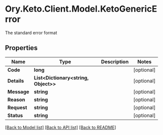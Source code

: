 # Ory.Keto.Client.Model.KetoGenericError
The standard error format

## Properties

Name | Type | Description | Notes
------------ | ------------- | ------------- | -------------
**Code** | **long** |  | [optional] 
**Details** | **List&lt;Dictionary&lt;string, Object&gt;&gt;** |  | [optional] 
**Message** | **string** |  | [optional] 
**Reason** | **string** |  | [optional] 
**Request** | **string** |  | [optional] 
**Status** | **string** |  | [optional] 

[[Back to Model list]](../README.md#documentation-for-models) [[Back to API list]](../README.md#documentation-for-api-endpoints) [[Back to README]](../README.md)


